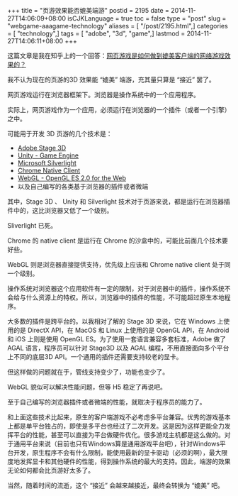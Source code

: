 +++
title = "页游效果能否媲美端游"
postid = 2195
date = 2014-11-27T14:06:09+08:00
isCJKLanguage = true
toc = false
type = "post"
slug = "webgame-aaagame-technology"
aliases = [ "/post/2195.html",]
categories = [ "technology",]
tags = [ "adobe", "3d", "game",]
lastmod = 2014-11-27T14:06:11+08:00
+++


这篇文章是我在知乎上的一个回答：[网页游戏是如何做到媲美客户端的网络游戏效果的？][6]


我不认为现在的页游的3D 效果能 “媲美” 端游，充其量只算是 “接近” 罢了。

网页游戏运行在浏览器框架下。浏览器是操作系统中的一个应用程序。

实际上，网页游戏作为一个应用，必须运行在浏览器的一个插件（或者一个引擎）之中。

可能用于开发 3D 页游的几个技术是：<!--more-->

-    [Adobe Stage 3D][1]
-    [Unity - Game Engine][2]
-    [Microsoft Silverlight][4]
-    [Chrome Native Client][5]
-    [WebGL - OpenGL ES 2.0 for the Web][3]
-    以及自己编写的各类基于浏览器的插件或者微端

其中，Stage 3D 、 Unity 和 Silverlight 技术对于页游来说，都是运行在浏览器插件中的，这比浏览器又低了一个级别。

Sliverlight 已死。 

Chrome 的 native client 是运行在 Chrome 的沙盒中的，可能比前面几个技术要好些。

WebGL 则是浏览器直接提供支持，优先级上应该和 Chrome native client 处于同一个级别。

操作系统对浏览器这个应用软件有一定的限制，对于浏览器中的插件，操作系统不会给与什么资源上的特权。所以，浏览器中的插件的性能，不可能超过原生本地程序。

大多数的插件是跨平台的。以我相对了解的 Stage 3D 来说，它在 Windows 上使用的是 DirectX API，在 MacOS 和 Linux 上使用的是 OpenGL API，在 Android 和 iOS 上则是使用 OpenGL ES。为了使用一套语言兼容多套标准，Adobe 做了 AGAL 语言，程序员可以针对 Stage3D 以及 AGAL 编程，不用直接面向多个平台上不同的底层3D API。一个通用的插件还需要支持较老的显卡。

但这样做的问题就在于，管线支持变少了，功能也变少了。

WebGL 貌似可以解决性能问题，但等 H5 稳定了再说吧。

至于自己编写的浏览器插件或者微端的性能，就取决于程序员的能力了。

和上面这些技术比起来，原生的客户端游戏不必考虑多平台兼容。优秀的游戏基本上都是单平台独占的，即使是多平台也经过了二次开发。这是因为这样更能全力发挥平台的性能，甚至可以直接为平台做硬件优化。很多游戏主机都是这么做的。对于通用平台来说（目前也只有Windows算是通用游戏平台吧），针对Windows平台开发，原生程序不会有什么限制，能使用最新的显卡驱动（必须的啊），最大限度地发挥显卡和其他硬件的性能，得到操作系统的最大的支持。因此，端游的效果无论如何都会比页游好太多了。

当然，随着时间的流逝，这个 “接近” 会越来越接近，最终会转换为 “媲美” 吧。

[1]: http://www.adobe.com/devnet/flashplayer/stage3d.html
[2]: http://unity3d.com/
[3]: https://www.khronos.org/webgl/
[4]: http://www.microsoft.com/silverlight/
[5]: https://developer.chrome.com/native-client
[6]: http://www.zhihu.com/question/26731741/answer/34099253
